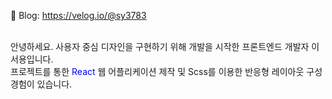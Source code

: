 📒 Blog: https://velog.io/@sy3783 <br/><br/>

안녕하세요. 사용자 중심 디자인을 구현하기 위해 개발을 시작한 프론트엔드 개발자 이서용입니다. <br/>
프로젝트를 통한 <span style="color: blue;">React</span> 웹 어플리케이션 제작 및  Scss를 이용한 반응형 레이아웃 구성 경험이 있습니다.
